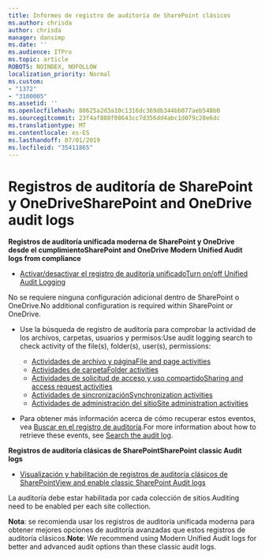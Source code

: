 ```yaml
---
title: Informes de registro de auditoría de SharePoint clásicos
ms.author: chrisda
author: chrisda
manager: dansimp
ms.date: ''
ms.audience: ITPro
ms.topic: article
ROBOTS: NOINDEX, NOFOLLOW
localization_priority: Normal
ms.custom:
- "1372"
- "3100005"
ms.assetid: ''
ms.openlocfilehash: 80625a2d3a10c1316dc369db344bb077aeb548b0
ms.sourcegitcommit: 23f4af808f08643cc7d356dd4abc1d079c28e6dc
ms.translationtype: MT
ms.contentlocale: es-ES
ms.lasthandoff: 07/01/2019
ms.locfileid: "35411865"
---
```

# <a name="sharepoint-and-onedrive-audit-logs"></a><span data-ttu-id="9b7b0-102">Registros de auditoría de SharePoint y OneDrive</span><span class="sxs-lookup"><span data-stu-id="9b7b0-102">SharePoint and OneDrive audit logs</span></span>

<span data-ttu-id="9b7b0-103">**Registros de auditoría unificada moderna de SharePoint y OneDrive desde el cumplimiento**</span><span class="sxs-lookup"><span data-stu-id="9b7b0-103">**SharePoint and OneDrive Modern Unified Audit logs from compliance**</span></span>

- [<span data-ttu-id="9b7b0-104">Activar/desactivar el registro de auditoría unificado</span><span class="sxs-lookup"><span data-stu-id="9b7b0-104">Turn on/off Unified Audit Logging</span></span>](https://docs.microsoft.com/en-us/office365/securitycompliance/turn-audit-log-search-on-or-off) 

<span data-ttu-id="9b7b0-105">No se requiere ninguna configuración adicional dentro de SharePoint o OneDrive.</span><span class="sxs-lookup"><span data-stu-id="9b7b0-105">No additional configuration is required within SharePoint or OneDrive.</span></span>

- <span data-ttu-id="9b7b0-106">Use la búsqueda de registro de auditoría para comprobar la actividad de los archivos, carpetas, usuarios y permisos:</span><span class="sxs-lookup"><span data-stu-id="9b7b0-106">Use audit logging search to check activity of the file(s), folder(s), user(s), permissions:</span></span>

    - [<span data-ttu-id="9b7b0-107">Actividades de archivo y página</span><span class="sxs-lookup"><span data-stu-id="9b7b0-107">File and page activities</span></span>](https://docs.microsoft.com/en-us/office365/securitycompliance/search-the-audit-log-in-security-and-compliance)
    - [<span data-ttu-id="9b7b0-108">Actividades de carpeta</span><span class="sxs-lookup"><span data-stu-id="9b7b0-108">Folder activities</span></span>](https://docs.microsoft.com/en-us/office365/securitycompliance/search-the-audit-log-in-security-and-compliance#folder-activities)
    - [<span data-ttu-id="9b7b0-109">Actividades de solicitud de acceso y uso compartido</span><span class="sxs-lookup"><span data-stu-id="9b7b0-109">Sharing and access request activities</span></span>](https://docs.microsoft.com/en-us/office365/securitycompliance/search-the-audit-log-in-security-and-compliance#sharing-and-access-request-activities)
    - [<span data-ttu-id="9b7b0-110">Actividades de sincronización</span><span class="sxs-lookup"><span data-stu-id="9b7b0-110">Synchronization activities</span></span>](https://docs.microsoft.com/en-us/office365/securitycompliance/search-the-audit-log-in-security-and-compliance#synchronization-activities)
    - [<span data-ttu-id="9b7b0-111">Actividades de administración del sitio</span><span class="sxs-lookup"><span data-stu-id="9b7b0-111">Site administration activities</span></span>](https://docs.microsoft.com/en-us/office365/securitycompliance/search-the-audit-log-in-security-and-compliance#site-administration-activities)
- <span data-ttu-id="9b7b0-112">Para obtener más información acerca de cómo recuperar estos eventos, vea [Buscar en el registro de auditoría](https://docs.microsoft.com/office365/securitycompliance/search-the-audit-log-in-security-and-compliance#search-the-audit-log).</span><span class="sxs-lookup"><span data-stu-id="9b7b0-112">For more information about how to retrieve these events, see [Search the audit log](https://docs.microsoft.com/office365/securitycompliance/search-the-audit-log-in-security-and-compliance#search-the-audit-log).</span></span>

<span data-ttu-id="9b7b0-113">**Registros de auditoría clásicas de SharePoint**</span><span class="sxs-lookup"><span data-stu-id="9b7b0-113">**SharePoint classic Audit logs**</span></span>

- [<span data-ttu-id="9b7b0-114">Visualización y habilitación de registros de auditoría clásicos de SharePoint</span><span class="sxs-lookup"><span data-stu-id="9b7b0-114">View and enable classic SharePoint Audit logs</span></span>](https://support.office.com/en-us/article/view-audit-log-reports-b37c5869-1b47-4a82-a30d-ea20070fe527)

<span data-ttu-id="9b7b0-115">La auditoría debe estar habilitada por cada colección de sitios.</span><span class="sxs-lookup"><span data-stu-id="9b7b0-115">Auditing need to be enabled per each site collection.</span></span> 

<span data-ttu-id="9b7b0-116">**Nota**: se recomienda usar los registros de auditoría unificada moderna para obtener mejores opciones de auditoría avanzadas que estos registros de auditoría clásicos.</span><span class="sxs-lookup"><span data-stu-id="9b7b0-116">**Note**: We recommend using Modern Unified Audit logs for better and advanced audit options than these classic audit logs.</span></span>

